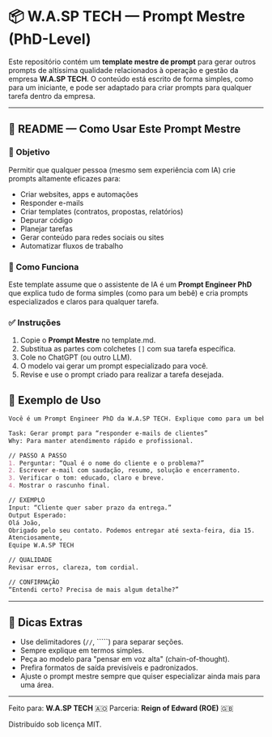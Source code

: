 # 📦 W\.A.SP TECH — Prompt Mestre (PhD-Level)

Este repositório contém um **template mestre de prompt** para gerar outros prompts de altíssima qualidade relacionados à operação e gestão da empresa **W\.A.SP TECH**. O conteúdo está escrito de forma simples, como para um iniciante, e pode ser adaptado para criar prompts para qualquer tarefa dentro da empresa.

---

## 📘 README — Como Usar Este Prompt Mestre

### 🎯 Objetivo

Permitir que qualquer pessoa (mesmo sem experiência com IA) crie prompts altamente eficazes para:

* Criar websites, apps e automações
* Responder e-mails
* Criar templates (contratos, propostas, relatórios)
* Depurar código
* Planejar tarefas
* Gerar conteúdo para redes sociais ou sites
* Automatizar fluxos de trabalho

### 🧠 Como Funciona

Este template assume que o assistente de IA é um **Prompt Engineer PhD** que explica tudo de forma simples (como para um bebê) e cria prompts especializados e claros para qualquer tarefa.

### ✅ Instruções

1. Copie o **Prompt Mestre** no template.md.
2. Substitua as partes com colchetes `[]` com sua tarefa específica.
3. Cole no ChatGPT (ou outro LLM).
4. O modelo vai gerar um prompt especializado para você.
5. Revise e use o prompt criado para realizar a tarefa desejada.

## 🧪 Exemplo de Uso

```markdown
Você é um Prompt Engineer PhD da W.A.SP TECH. Explique como para um bebê.

Task: Gerar prompt para “responder e-mails de clientes”  
Why: Para manter atendimento rápido e profissional.

// PASSO A PASSO
1. Perguntar: “Qual é o nome do cliente e o problema?”
2. Escrever e-mail com saudação, resumo, solução e encerramento.
3. Verificar o tom: educado, claro e breve.
4. Mostrar o rascunho final.

// EXEMPLO
Input: “Cliente quer saber prazo da entrega.”  
Output Esperado:
Olá João,
Obrigado pelo seu contato. Podemos entregar até sexta-feira, dia 15.  
Atenciosamente,  
Equipe W.A.SP TECH

// QUALIDADE
Revisar erros, clareza, tom cordial.

// CONFIRMAÇÃO
“Entendi certo? Precisa de mais algum detalhe?”
```

---

## 🔑 Dicas Extras

* Use delimitadores (`//`, \`\`\`\`\`) para separar seções.
* Sempre explique em termos simples.
* Peça ao modelo para "pensar em voz alta" (chain-of-thought).
* Prefira formatos de saída previsíveis e padronizados.
* Ajuste o prompt mestre sempre que quiser especializar ainda mais para uma área.

---

Feito para: **W\.A.SP TECH** 🇦🇴
Parceria: **Reign of Edward (ROE)** 🇬🇧

Distribuído sob licença MIT.
